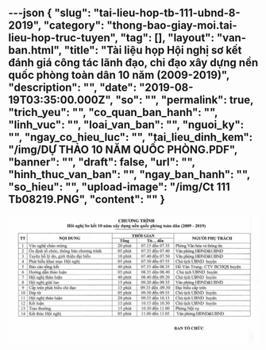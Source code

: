 ---json
{
    "slug": "tai-lieu-hop-tb-111-ubnd-8-2019",
    "category": "thong-bao-giay-moi.tai-lieu-hop-truc-tuyen",
    "tag": [],
    "layout": "van-ban.html",
    "title": "Tài liệu họp Hội nghị sơ kết đánh giá công tác lãnh đạo, chỉ đạo xây dựng nền quốc phòng toàn dân 10 năm (2009-2019)",
    "description": "",
    "date": "2019-08-19T03:35:00.000Z",
    "so": "",
    "permalink": true,
    "trich_yeu": "",
    "co_quan_ban_hanh": "",
    "linh_vuc": "",
    "loai_van_ban": "",
    "nguoi_ky": "",
    "ngay_co_hieu_luc": "",
    "tai_lieu_dinh_kem": "/img/DỰ THẢO 10 NĂM QUỐC PHÒNG.PDF",
    "banner": "",
    "draft": false,
    "url": "",
    "hinh_thuc_van_ban": "",
    "ngay_ban_hanh": "",
    "so_hieu": "",
    "upload-image": "/img/Ct 111 Tb08219.PNG",
    "__content__": ""
}
---
<p><img alt="" src="/img/Ct 111 Tb08219.PNG" /></p>
